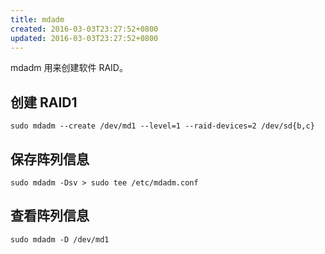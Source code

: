 ```yaml
---
title: mdadm
created: 2016-03-03T23:27:52+0800
updated: 2016-03-03T23:27:52+0800
---
```



mdadm 用来创建软件 RAID。

## 创建 RAID1

`sudo mdadm --create /dev/md1 --level=1 --raid-devices=2 /dev/sd{b,c}`

## 保存阵列信息

`sudo mdadm -Dsv > sudo tee /etc/mdadm.conf`

## 查看阵列信息

`sudo mdadm -D /dev/md1`
